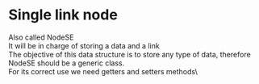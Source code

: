 # Single link node
Also called NodeSE\
It will be in charge of storing a data and a link\
The objective of this data structure is to store any type of data, therefore NodeSE should be a generic class.\
For its correct use we need getters and setters methods\
